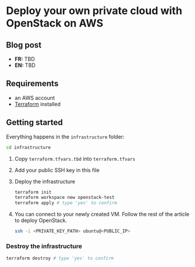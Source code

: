 # Deploy your own private cloud with OpenStack on AWS

## Blog post

- **FR:** TBD
- **EN:** TBD

## Requirements

- an AWS account
- [Terraform](https://www.terraform.io/) installed

## Getting started

Everything happens in the `infrastructure` folder:

```bash
cd infrastructure
```

1. Copy `terraform.tfvars.tbd` into `terraform.tfvars`
2. Add your public SSH key in this file
3. Deploy the infrastructure

    ```bash
    terraform init
    terraform workspace new openstack-test
    terraform apply # type 'yes' to confirm
    ```

4. You can connect to your newly created VM. Follow the rest of the article to deploy OpenStack.

    ```bash
    ssh -i <PRIVATE_KEY_PATH> ubuntu@<PUBLIC_IP>
    ```

### Destroy the infrastructure

```bash
terraform destroy # type 'yes' to confirm
```
